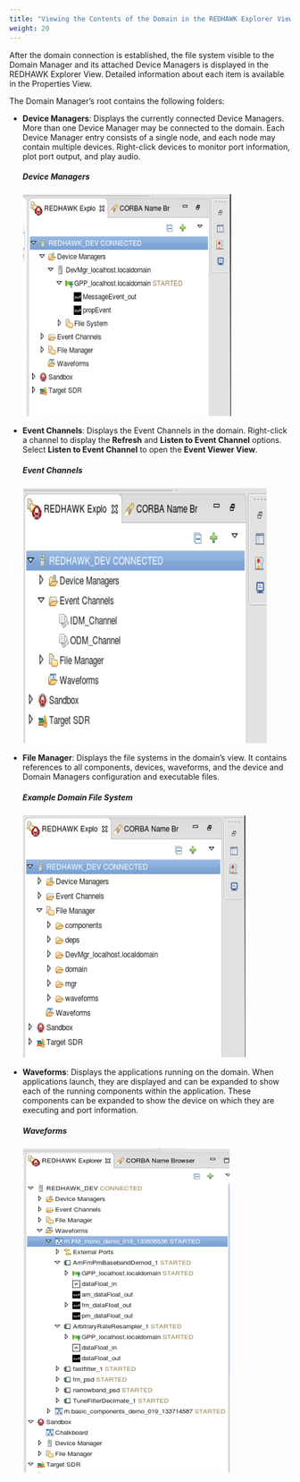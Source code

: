 ```yaml
---
title: "Viewing the Contents of the Domain in the REDHAWK Explorer View"
weight: 20
---
```


After the domain connection is established, the file system visible to the Domain Manager and its attached Device Managers is displayed in the REDHAWK Explorer View. Detailed information about each item is available in the Properties View.

The Domain Manager’s root contains the following folders:

  - **Device Managers**: Displays the currently connected Device Managers. More than one Device Manager may be connected to the domain. Each Device Manager entry consists of a single node, and each node may contain multiple devices. Right-click devices to monitor port information, plot port output, and play audio.

    ##### Device Managers
    ![Device Managers folder](../images/devman.png)

  - **Event Channels**: Displays the Event Channels in the domain. Right-click a channel to display the **Refresh** and **Listen to Event Channel** options. Select **Listen to Event Channel** to open the **Event Viewer View**.

    ##### Event Channels
    ![Event Channels folder](../images/eventchannel.png)

  - **File Manager**: Displays the file systems in the domain’s view. It contains references to all components, devices, waveforms, and the device and Domain Managers configuration and executable files.

    ##### Example Domain File System
    ![Example Domain file system](../images/REDHAWK_Domain_File_System_1.png)

  - **Waveforms**: Displays the applications running on the domain. When applications launch, they are displayed and can be expanded to show each of the running components within the application. These components can be expanded to show the device on which they are executing and port information.

    ##### Waveforms
    ![Example Waveforms folder](../images/wavedom.png)
